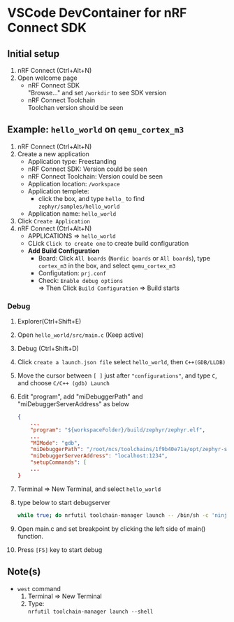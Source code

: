 # VSCode DevContainer for nRF Connect SDK


## Initial setup
1. nRF Connect (Ctrl+Alt+N)
2. Open welcome page
    - nRF Connect SDK  
    "Browse..." and set `/workdir` to see SDK version
    - nRF Connect Toolchain  
    Toolchan version should be seen

## Example: `hello_world` on `qemu_cortex_m3`
1. nRF Connect (Ctrl+Alt+N)
2. Create a new application
    - Application type: Freestanding
    - nRF Connect SDK: Version could be seen
    - nRF Connect Toolchain: Version could be seen
    - Application location: `/workspace`
    - Application templete:
        - click the box, and type `hello_` to find `zephyr/samples/hello_world`
    - Application name: `hello_world`
3. Click `Create Application`
4. nRF Connect (Ctrl+Alt+N)
    - APPLICATIONS => `hello_world`
    - CLick `Click to create one` to create build configuration
    - **Add Build Configuration**
        - Board: Click `All boards` (`Nordic boards` or `All boards`), type `cortex_m3` in the box, and select `qemu_cortex_m3`
        - Configutation: `prj.conf`
        - Check: `Enable debug options`  
        => Then Click `Build Configuration` => Build starts

### Debug
1. Explorer(Ctrl+Shift+E)
2. Open `hello_world/src/main.c` (Keep active)
3. Debug (Ctrl+Shift+D)
4. Click `create a launch.json file` select `hello_world`, then `C++(GDB/LLDB)`
5. Move the cursor between `[ ]` just after `"configurations"`, and type `C`,  
and choose `C/C++ (gdb) Launch`

6. Edit "program", add "miDebuggerPath" and "miDebuggerServerAddress" as below
    ```json 
    {
        ...
        "program": "${workspaceFolder}/build/zephyr/zephyr.elf",
        ...
        "MIMode": "gdb",
        "miDebuggerPath": "/root/ncs/toolchains/1f9b40e71a/opt/zephyr-sdk/arm-zephyr-eabi/bin/arm-zephyr-eabi-gdb",
        "miDebuggerServerAddress": "localhost:1234",
        "setupCommands": [
        ...
    }

    ```
7. Terminal => New Terminal, and select `hello_world`
8. type below to start debugserver
    ```bash
    while true; do nrfutil toolchain-manager launch -- /bin/sh -c 'ninja debugserver -C build -v' ; done
    ```
9. Open main.c and set breakpoint by clicking the left side of main() function.
10. Press `[F5]` key to start debug


## Note(s)
- `west` command
    1. Terminal => New Terminal
    2. Type:  
    `nrfutil toolchain-manager launch --shell`
